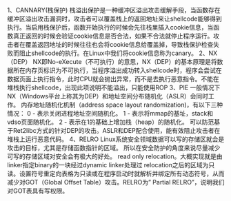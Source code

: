 1、CANNARY(栈保护)
        栈溢出保护是一种缓冲区溢出攻击缓解手段，当函数存在缓冲区溢出攻击漏洞时，攻击者可以覆盖栈上的返回地址来让shellcode能够得到执行。当启用栈保护后，函数开始执行的时候会先往栈里插入cookie信息，当函数真正返回的时候会验证cookie信息是否合法，如果不合法就停止程序运行。攻击者在覆盖返回地址的时候往往也会将cookie信息给覆盖掉，导致栈保护检查失败而阻止shellcode的执行。在Linux中我们将cookie信息称为canary。
2、NX（DEP）
        NX即No-eXecute（不可执行）的意思，NX（DEP）的基本原理是将数据所在内存页标识为不可执行，当程序溢出成功转入shellcode时，程序会尝试在数据页面上执行指令，此时CPU就会抛出异常，而不是去执行恶意指令。不能在堆栈执行shellcode，出现此项说明不能溢出，只能使用ROP
3、PIE
        一般情况下NX（Windows平台上称其为DEP）和地址空间分布随机化（ASLR）会同时工作。
        内存地址随机化机制（address space layout randomization)，有以下三种情况：
                0 - 表示关闭进程地址空间随机化。
                1 - 表示将mmap的基址，stack和vdso页面随机化。
                2 - 表示在1的基础上增加栈（heap）的随机化。
        可以防范基于Ret2libc方式的针对DEP的攻击。ASLR和DEP配合使用，能有效阻止攻击者在堆栈上运行恶意代码。
4、RELRO
        Linux系统安全领域数据可以写的存储区就会是攻击的目标，尤其是存储函数指针的区域。 所以在安全防护的角度来说尽量减少可写的存储区域对安全会有极大的好处。
        read only relocation。大概实现就是由linker指定binary的一块经过dynamic linker处理过 relocation之后的区域为只读。设置符号重定向表格为只读或在程序启动时就解析并绑定所有动态符号，从而减少对GOT（Global Offset Table）攻击。RELRO为” Partial RELRO”，说明我们对GOT表具有写权限。
